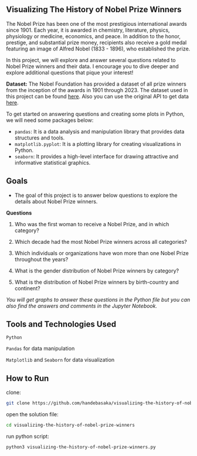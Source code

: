 ## Visualizing The History of Nobel Prize Winners

The Nobel Prize has been one of the most prestigious international awards since 1901. Each year, it is awarded in chemistry, literature, physics, physiology or medicine, economics, and peace. In addition to the honor, prestige, and substantial prize money, recipients also receive a gold medal featuring an image of Alfred Nobel (1833 - 1896), who established the prize.

In this project, we will explore and answer several questions related to Nobel Prize winners and their data. I encourage you to dive deeper and explore additional questions that pique your interest!

**Dataset:** The Nobel Foundation has provided a dataset of all prize winners from the inception of the awards in 1901 through 2023. The dataset used in this project can be found [here](https://www.kaggle.com/datasets/shayalvaghasiya/nobel-prize-data?resource=download). Also you can use the original API to get data [here](https://www.nobelprize.org/organization/developer-zone-2/).

To get started on answering questions and creating some plots in Python, we will need some packages below:
- `pandas`: It is a data analysis and manipulation library that provides data structures and tools.
- `matplotlib.pyplot`: It is a plotting library for creating visualizations in Python.
- `seaborn`: It provides a high-level interface for drawing attractive and informative statistical graphics.


## Goals
- The goal of this project is to answer below questions to explore the details about Nobel Prize winners.

**Questions**
1. Who was the first woman to receive a Nobel Prize, and in which category?

2. Which decade had the most Nobel Prize winners across all categories?

3. Which individuals or organizations have won more than one Nobel Prize throughout the years?

4. What is the gender distribution of Nobel Prize winners by category?

5. What is the distribution of Nobel Prize winners by birth-country and continent?

*You will get graphs to answer these questions in the Python file but you can also find the answers and comments in the Jupyter Notebook.*

## Tools and Technologies Used
`Python`

`Pandas` for data manipulation 

`Matplotlib` and `Seaborn` for data visualization

## How to Run
clone:
```sh
git clone https://github.com/handebasaka/visualizing-the-history-of-nobel-prize-winners
```
open the solution file:
```bash
cd visualizing-the-history-of-nobel-prize-winners
```
run python script:
```bash
python3 visualizing-the-history-of-nobel-prize-winners.py
```
